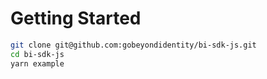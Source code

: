# Getting Started

```bash
git clone git@github.com:gobeyondidentity/bi-sdk-js.git
cd bi-sdk-js
yarn example
```
